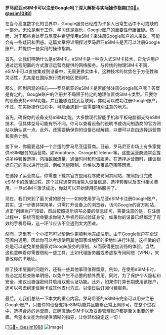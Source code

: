 **罗马尼亚eSIM卡可以注册Google吗？深入解析与实际操作指南[[TG💪+ @esim1088](https://t.me/s/esim1088)]**

在当今高度数字化的世界中，Google服务已经成为许多人日常生活中不可或缺的一部分。无论是用于工作、学习还是娱乐，Google账户的重要性毋庸置疑。然而，对于那些身处罗马尼亚并希望使用eSIM卡来注册Google账户的人来说，可能会有一些疑问和困惑。这篇文章将详细探讨罗马尼亚eSIM卡是否可以注册Google账户，并提供一些实用的操作指南。

首先，让我们明确什么是eSIM卡。eSIM卡是一种嵌入式SIM卡技术，它允许用户通过远程配置的方式激活运营商提供的网络服务。与传统的物理SIM卡不同，eSIM卡可以直接集成到设备中，无需更换实体卡。这种技术的优势在于方便性和灵活性，尤其是在国际旅行或跨地区使用时。

那么，回到问题的核心——罗马尼亚的eSIM卡是否能够注册Google账户呢？答案是肯定的。Google账户的注册并不局限于特定的地理位置或SIM卡类型。只要你的设备支持eSIM功能，并且能够连接到互联网，你就可以成功注册Google账户。不过，在实际操作过程中，可能会遇到一些需要特别注意的地方。

首先，确保你的设备支持eSIM功能。大多数现代智能手机和平板电脑都支持eSIM技术，但具体型号可能有所不同。你可以查看设备的说明书或访问制造商的官方网站以确认这一点。此外，还需要确保你的设备已经解锁，以便可以自由选择运营商和服务计划。

接下来，你需要选择一个合适的罗马尼亚运营商。目前，罗马尼亚市场上有多家提供eSIM服务的运营商，如Vodafone、Orange和Telenor等。这些运营商通常会提供多种套餐选择，包括数据流量、通话时间和短信服务。在选择运营商时，建议根据自己的需求进行比较，例如流量限制、价格以及覆盖范围等因素。

在选择了运营商后，你需要下载其官方应用程序或访问其网站，按照指引完成eSIM卡的激活过程。这个过程通常包括输入设备信息、选择套餐以及支付相关费用。一旦eSIM卡激活成功，你就可以开始使用网络服务了。

现在，我们来到了最关键的部分——如何使用罗马尼亚eSIM卡注册Google账户。其实，这一步骤非常简单。只需打开设备上的浏览器，访问Google的官方网站，点击“创建账户”按钮，然后按照提示填写必要的信息即可。需要注意的是，在注册过程中，系统可能会要求你输入手机号码以验证身份。如果你的设备已经绑定了有效的手机号码，这一环节应该不会遇到太大困难。

然而，这里有一个小技巧可以帮助你更顺利地完成注册。由于Google账户在全球范围内通用，因此你可以考虑使用其他国家或地区的IP地址进行注册。这样做的好处是可以避免某些国家对Google服务的限制，从而获得更加流畅的体验。当然，这也意味着你需要借助一些工具，比如代理服务器或者虚拟专用网络（VPN），来更改你的IP地址。

除了技术层面的问题外，还有一些其他事项值得留意。例如，在使用eSIM卡时，务必定期检查账单明细，以免产生不必要的额外费用。同时，为了保护个人隐私和安全，建议设置强密码并启用双重认证功能。此外，如果你打算长期使用该账户，还可以考虑绑定信用卡或其他支付方式，以便日后订阅付费服务。

最后，让我们总结一下本文的重点内容。罗马尼亚的eSIM卡完全可以用来注册Google账户，只要你的设备支持eSIM功能并且能够正常上网即可。在整个过程中，选择合适的运营商、正确激活eSIM卡以及妥善管理账户都是至关重要的步骤。希望本文能为你提供清晰的指导，让你轻松搞定这一切！

[[TG💪+ @esim1088](https://t.me/s/esim1088) ![Image](https://i.postimg.cc/4NQfJmqS/Snipaste-2025-05-13-00-14-12.png)]